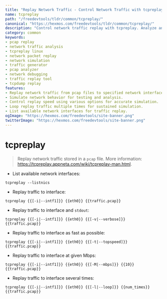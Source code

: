 ```yaml
---
title: "Replay Network Traffic - Control Network Traffic with tcpreplay | Online Free DevTools by Hexmos"
name: tcpreplay
path: "/freedevtools/tldr/common/tcpreplay/"
canonical: "https://hexmos.com/freedevtools/tldr/common/tcpreplay/"
description: "Control network traffic replay with tcpreplay. Analyze and simulate network behavior using pcap files on Linux. Free online tool, no registration required."
category: common
keywords:
- pcap replay
- network traffic analysis
- tcpreplay linux
- network packet replay
- network simulation
- traffic generator
- pcap analyzer
- network debugging
- traffic replay tool
- tcpdump replay
features:
- Replay network traffic from pcap files to specified network interfaces.
- Simulate network behavior for testing and analysis.
- Control replay speed using various options for accurate simulation.
- Loop replay traffic multiple times for sustained simulation.
- List available network interfaces for traffic replay.
ogImage: "https://hexmos.com/freedevtools/site-banner.png"
twitterImage: "https://hexmos.com/freedevtools/site-banner.png"
---
```


# tcpreplay

> Replay network traffic stored in a `pcap` file.
> More information: <https://tcpreplay.appneta.com/wiki/tcpreplay-man.html>.

- List available network interfaces:

`tcpreplay --listnics`

- Replay traffic to interface:

`tcpreplay {{[-i|--intf1]}} {{eth0}} {{traffic.pcap}}`

- Replay traffic to interface and `stdout`:

`tcpreplay {{[-i|--intf1]}} {{eth0}} {{[-v|--verbose]}} {{traffic.pcap}}`

- Replay traffic to interface as fast as possible:

`tcpreplay {{[-i|--intf1]}} {{eth0}} {{[-t|--topspeed]}} {{traffic.pcap}}`

- Replay traffic to interface at given Mbps:

`tcpreplay {{[-i|--intf1]}} {{eth0}} {{[-M|--mbps]}} {{10}} {{traffic.pcap}}`

- Replay traffic to interface several times:

`tcpreplay {{[-i|--intf1]}} {{eth0}} {{[-l|--loop]}} {{num_times}} {{traffic.pcap}}`
